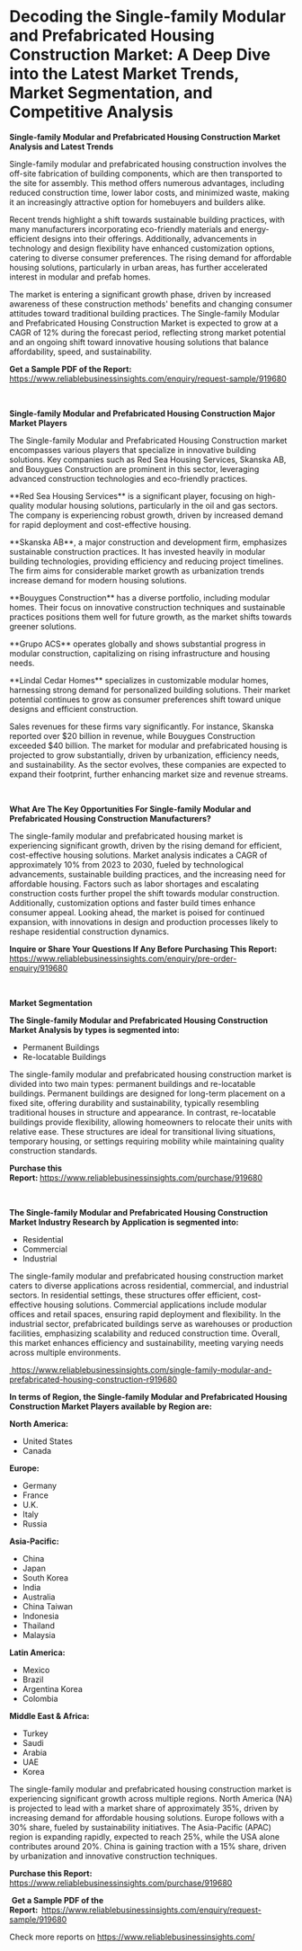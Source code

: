 <p><h1>Decoding the Single-family Modular and Prefabricated Housing Construction Market: A Deep Dive into the Latest Market Trends, Market Segmentation, and Competitive Analysis</h1></p><p><strong>Single-family Modular and Prefabricated Housing Construction Market Analysis and Latest Trends</strong></p>
<p><p>Single-family modular and prefabricated housing construction involves the off-site fabrication of building components, which are then transported to the site for assembly. This method offers numerous advantages, including reduced construction time, lower labor costs, and minimized waste, making it an increasingly attractive option for homebuyers and builders alike. </p><p>Recent trends highlight a shift towards sustainable building practices, with many manufacturers incorporating eco-friendly materials and energy-efficient designs into their offerings. Additionally, advancements in technology and design flexibility have enhanced customization options, catering to diverse consumer preferences. The rising demand for affordable housing solutions, particularly in urban areas, has further accelerated interest in modular and prefab homes.</p><p>The market is entering a significant growth phase, driven by increased awareness of these construction methods' benefits and changing consumer attitudes toward traditional building practices. The Single-family Modular and Prefabricated Housing Construction Market is expected to grow at a CAGR of 12% during the forecast period, reflecting strong market potential and an ongoing shift toward innovative housing solutions that balance affordability, speed, and sustainability.</p></p>
<p><strong>Get a Sample PDF of the Report:&nbsp;</strong> <a href="https://www.reliablebusinessinsights.com/enquiry/request-sample/919680?utm_campaign=2274&utm_medium=2&utm_source=Github&utm_content=ia&utm_term=11032025&utm_id=single-family-modular-and-prefabricated-housing-construction">https://www.reliablebusinessinsights.com/enquiry/request-sample/919680</a></p>
<p>&nbsp;</p>
<p><strong>Single-family Modular and Prefabricated Housing Construction Major Market Players</strong></p>
<p><p>The Single-family Modular and Prefabricated Housing Construction market encompasses various players that specialize in innovative building solutions. Key companies such as Red Sea Housing Services, Skanska AB, and Bouygues Construction are prominent in this sector, leveraging advanced construction technologies and eco-friendly practices.</p><p>**Red Sea Housing Services** is a significant player, focusing on high-quality modular housing solutions, particularly in the oil and gas sectors. The company is experiencing robust growth, driven by increased demand for rapid deployment and cost-effective housing.</p><p>**Skanska AB**, a major construction and development firm, emphasizes sustainable construction practices. It has invested heavily in modular building technologies, providing efficiency and reducing project timelines. The firm aims for considerable market growth as urbanization trends increase demand for modern housing solutions.</p><p>**Bouygues Construction** has a diverse portfolio, including modular homes. Their focus on innovative construction techniques and sustainable practices positions them well for future growth, as the market shifts towards greener solutions.</p><p>**Grupo ACS** operates globally and shows substantial progress in modular construction, capitalizing on rising infrastructure and housing needs.</p><p>**Lindal Cedar Homes** specializes in customizable modular homes, harnessing strong demand for personalized building solutions. Their market potential continues to grow as consumer preferences shift toward unique designs and efficient construction.</p><p>Sales revenues for these firms vary significantly. For instance, Skanska reported over $20 billion in revenue, while Bouygues Construction exceeded $40 billion. The market for modular and prefabricated housing is projected to grow substantially, driven by urbanization, efficiency needs, and sustainability. As the sector evolves, these companies are expected to expand their footprint, further enhancing market size and revenue streams.</p></p>
<p>&nbsp;</p>
<p><strong>What Are The Key Opportunities For Single-family Modular and Prefabricated Housing Construction Manufacturers?</strong></p>
<p><p>The single-family modular and prefabricated housing market is experiencing significant growth, driven by the rising demand for efficient, cost-effective housing solutions. Market analysis indicates a CAGR of approximately 10% from 2023 to 2030, fueled by technological advancements, sustainable building practices, and the increasing need for affordable housing. Factors such as labor shortages and escalating construction costs further propel the shift towards modular construction. Additionally, customization options and faster build times enhance consumer appeal. Looking ahead, the market is poised for continued expansion, with innovations in design and production processes likely to reshape residential construction dynamics.</p></p>
<p><strong>Inquire or Share Your Questions If Any Before Purchasing This Report:</strong> <a href="https://www.reliablebusinessinsights.com/enquiry/pre-order-enquiry/919680?utm_campaign=2274&utm_medium=2&utm_source=Github&utm_content=ia&utm_term=11032025&utm_id=single-family-modular-and-prefabricated-housing-construction">https://www.reliablebusinessinsights.com/enquiry/pre-order-enquiry/919680</a></p>
<p>&nbsp;</p>
<p><strong>Market Segmentation</strong></p>
<p><strong>The Single-family Modular and Prefabricated Housing Construction Market Analysis by types is segmented into:</strong></p>
<p><ul><li>Permanent Buildings</li><li>Re-locatable Buildings</li></ul></p>
<p><p>The single-family modular and prefabricated housing construction market is divided into two main types: permanent buildings and re-locatable buildings. Permanent buildings are designed for long-term placement on a fixed site, offering durability and sustainability, typically resembling traditional houses in structure and appearance. In contrast, re-locatable buildings provide flexibility, allowing homeowners to relocate their units with relative ease. These structures are ideal for transitional living situations, temporary housing, or settings requiring mobility while maintaining quality construction standards.</p></p>
<p><strong>Purchase this Report:&nbsp;</strong><a href="https://www.reliablebusinessinsights.com/purchase/919680?utm_campaign=2274&utm_medium=2&utm_source=Github&utm_content=ia&utm_term=11032025&utm_id=single-family-modular-and-prefabricated-housing-construction">https://www.reliablebusinessinsights.com/purchase/919680</a></p>
<p>&nbsp;</p>
<p><strong>The Single-family Modular and Prefabricated Housing Construction Market Industry Research by Application is segmented into:</strong></p>
<p><ul><li>Residential</li><li>Commercial</li><li>Industrial</li></ul></p>
<p><p>The single-family modular and prefabricated housing construction market caters to diverse applications across residential, commercial, and industrial sectors. In residential settings, these structures offer efficient, cost-effective housing solutions. Commercial applications include modular offices and retail spaces, ensuring rapid deployment and flexibility. In the industrial sector, prefabricated buildings serve as warehouses or production facilities, emphasizing scalability and reduced construction time. Overall, this market enhances efficiency and sustainability, meeting varying needs across multiple environments.</p></p>
<p><a href="https://www.reliablebusinessinsights.com/single-family-modular-and-prefabricated-housing-construction-r919680?utm_campaign=2274&utm_medium=2&utm_source=Github&utm_content=ia&utm_term=11032025&utm_id=single-family-modular-and-prefabricated-housing-construction">&nbsp;https://www.reliablebusinessinsights.com/single-family-modular-and-prefabricated-housing-construction-r919680</a></p>
<p><strong>In terms of Region, the Single-family Modular and Prefabricated Housing Construction Market Players available by Region are:</strong></p>
<p>
    <p> <strong> North America: </strong>
        <ul>
            <li>United States</li>
            <li>Canada</li>
        </ul>
        </p> 
    <p> <strong> Europe: </strong>
        <ul>
            <li>Germany</li>
            <li>France</li>
            <li>U.K.</li>
            <li>Italy</li>
            <li>Russia</li>
        </ul>
        </p> 
    <p> <strong> Asia-Pacific: </strong>
        <ul>
            <li>China</li>
            <li>Japan</li>
            <li>South Korea</li>
            <li>India</li>
            <li>Australia</li>
            <li>China Taiwan</li>
            <li>Indonesia</li>
            <li>Thailand</li>
            <li>Malaysia</li>
        </ul>
        </p> 
    <p> <strong> Latin America: </strong>
        <ul>
            <li>Mexico</li>
            <li>Brazil</li>
            <li>Argentina Korea</li>
            <li>Colombia</li>
        </ul>
        </p> 
    <p> <strong> Middle East & Africa: </strong>
        <ul>
            <li>Turkey</li>
            <li>Saudi</li>
            <li>Arabia</li>
            <li>UAE</li>
            <li>Korea</li>
        </ul>
    </p>
    </p>
<p><p>The single-family modular and prefabricated housing construction market is experiencing significant growth across multiple regions. North America (NA) is projected to lead with a market share of approximately 35%, driven by increasing demand for affordable housing solutions. Europe follows with a 30% share, fueled by sustainability initiatives. The Asia-Pacific (APAC) region is expanding rapidly, expected to reach 25%, while the USA alone contributes around 20%. China is gaining traction with a 15% share, driven by urbanization and innovative construction techniques.</p></p>
<p><strong>Purchase this Report: </strong><a href="https://www.reliablebusinessinsights.com/purchase/919680?utm_campaign=2274&utm_medium=2&utm_source=Github&utm_content=ia&utm_term=11032025&utm_id=single-family-modular-and-prefabricated-housing-construction">https://www.reliablebusinessinsights.com/purchase/919680</a></p>
<p>&nbsp;<strong>Get a Sample PDF of the Report:&nbsp;&nbsp;</strong><a href="https://www.reliablebusinessinsights.com/enquiry/request-sample/919680?utm_campaign=2274&utm_medium=2&utm_source=Github&utm_content=ia&utm_term=11032025&utm_id=single-family-modular-and-prefabricated-housing-construction">https://www.reliablebusinessinsights.com/enquiry/request-sample/919680</a></p>
<p><strong></strong></p>
<p>Check more reports on <a href="https://www.reliablebusinessinsights.com/?utm_campaign=2274&utm_medium=2&utm_source=Github&utm_content=ia&utm_term=11032025&utm_id=single-family-modular-and-prefabricated-housing-construction">https://www.reliablebusinessinsights.com/</a></p>